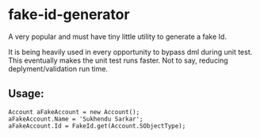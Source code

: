# fake-id-generator

A very popular and must have tiny little utility to generate a fake Id.

It is being heavily used in every opportunity to bypass dml during unit test.  This eventually makes the unit test runs faster. Not to say, reducing deplyment/validation run time.

## Usage:
```apex
Account aFakeAccount = new Account();
aFakeAccount.Name = 'Sukhendu Sarkar';
aFakeAccount.Id = FakeId.get(Account.SObjectType);
```

